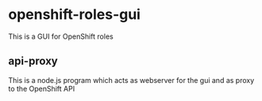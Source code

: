 # openshift-roles-gui
This is a GUI for OpenShift roles

## api-proxy
This is a node.js program which acts as webserver for the gui and as proxy to the OpenShift API
